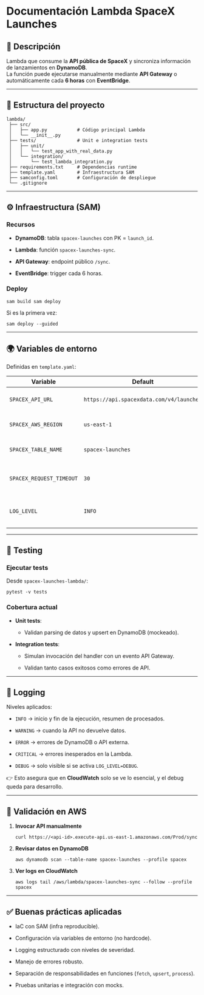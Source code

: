 # Documentación Lambda SpaceX Launches

## 📌 Descripción

Lambda que consume la **API pública de SpaceX** y sincroniza información de lanzamientos en **DynamoDB**.  
La función puede ejecutarse manualmente mediante **API Gateway** o automáticamente cada **6 horas** con **EventBridge**.

---

## 📂 Estructura del proyecto
```
lambda/
 ├── src/
 │   ├── app.py           # Código principal Lambda
 │   └── __init__.py
 ├── tests/               # Unit e integration tests
 │   ├── unit/
 │   │   └── test_app_with_real_data.py
 │   └── integration/
 │       └── test_lambda_integration.py
 ├── requirements.txt     # Dependencias runtime
 ├── template.yaml        # Infraestructura SAM
 ├── samconfig.toml       # Configuración de despliegue
 └── .gitignore
```

---

## ⚙️ Infraestructura (SAM)

### Recursos

- **DynamoDB**: tabla `spacex-launches` con PK = `launch_id`.
    
- **Lambda**: función `spacex-launches-sync`.
    
- **API Gateway**: endpoint público `/sync`.
    
- **EventBridge**: trigger cada 6 horas.
    

### Deploy

`sam build sam deploy `

Si es la primera vez:

`sam deploy --guided `

---

## 🌍 Variables de entorno

Definidas en `template.yaml`:

|Variable|Default|Descripción|
|---|---|---|
|`SPACEX_API_URL`|`https://api.spacexdata.com/v4/launches`|Endpoint de la API SpaceX|
|`SPACEX_AWS_REGION`|`us-east-1`|Región AWS para recursos|
|`SPACEX_TABLE_NAME`|`spacex-launches`|Nombre de la tabla DynamoDB|
|`SPACEX_REQUEST_TIMEOUT`|`30`|Timeout en segundos para requests|
|`LOG_LEVEL`|`INFO`|Nivel de logging (`INFO`, `DEBUG`, …)|

---

## 🧪 Testing

### Ejecutar tests

Desde `spacex-launches-lambda/`:

`pytest -v tests`

### Cobertura actual

- **Unit tests**:
    
    - Validan parsing de datos y upsert en DynamoDB (mockeado).
        
- **Integration tests**:
    
    - Simulan invocación del handler con un evento API Gateway.
        
    - Validan tanto casos exitosos como errores de API.
        

---

## 📜 Logging

Niveles aplicados:

- `INFO` → inicio y fin de la ejecución, resumen de procesados.
    
- `WARNING` → cuando la API no devuelve datos.
    
- `ERROR` → errores de DynamoDB o API externa.
    
- `CRITICAL` → errores inesperados en la Lambda.
    
- `DEBUG` → solo visible si se activa `LOG_LEVEL=DEBUG`.
    

👉 Esto asegura que en **CloudWatch** solo se ve lo esencial, y el debug queda para desarrollo.

---

## 🚀 Validación en AWS

1. **Invocar API manualmente**
    
    `curl https://<api-id>.execute-api.us-east-1.amazonaws.com/Prod/sync`
    
2. **Revisar datos en DynamoDB**
    
    `aws dynamodb scan --table-name spacex-launches --profile spacex`
    
3. **Ver logs en CloudWatch**
    
    `aws logs tail /aws/lambda/spacex-launches-sync --follow --profile spacex`
    

---

## ✅ Buenas prácticas aplicadas

- IaC con SAM (infra reproducible).
    
- Configuración vía variables de entorno (no hardcode).
    
- Logging estructurado con niveles de severidad.
    
- Manejo de errores robusto.
    
- Separación de responsabilidades en funciones (`fetch`, `upsert`, `process`).
    
- Pruebas unitarias e integración con mocks.